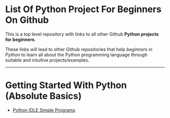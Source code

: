 # List Of Python Project For Beginners On Github

This is a top level repository with links to all other Github **Python projects for beginners**. 

These links will lead to other Github repositories that help *beginners in Python* to learn all about the Python programming language through suitable and intuitive projects/examples.

_________

# Getting Started With Python (Absolute Basics)

- [Python IDLE Simple Programs](https://github.com/digitallyamar/Python-IDLE-Simple-Programs)
